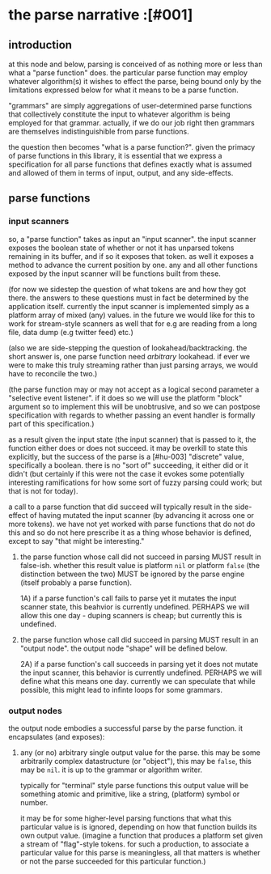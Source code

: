 # the parse narrative :[#001]

## introduction

at this node and below, parsing is conceived of as nothing more or less
than what a "parse function" does. the particular parse function may
employ whatever algorithm(s) it wishes to effect the parse, being bound
only by the limitations expressed below for what it means to be a parse
function.

"grammars" are simply aggregations of user-determined parse functions that
collectively constitute the input to whatever algorithm is being employed
for that grammar. actually, if we do our job right then grammars are
themselves indistinguishible from parse functions.

the question then becomes "what is a parse function?". given the primacy
of parse functions in this library, it is essential that we express a
specification for all parse functions that defines exactly what is assumed
and allowed of them in terms of input, output, and any side-effects.




## parse functions

### input scanners

so, a "parse function" takes as input an "input scanner". the input
scanner exposes the boolean state of whether or not it has unparsed
tokens remaining in its buffer, and if so it exposes that token. as well
it exposes a method to advance the current position by one. any and all
other functions exposed by the input scanner will be functions built
from these.

(for now we sidestep the question of what tokens are and how they got
there. the answers to these questions must in fact be determined by the
application itself. currently the input scanner is implemented simply as
a platform array of mixed (any) values. in the future we would like for
this to work for stream-style scanners as well that for e.g are reading
from a long file, data dump (e.g twitter feed) etc.)

(also we are side-stepping the question of lookahead/backtracking. the
short answer is, one parse function need *arbitrary* lookahead. if ever
we were to make this truly streaming rather than just parsing arrays, we
would have to reconcile the two.)

(the parse function may or may not accept as a logical second parameter a
"selective event listener". if it does so we will use the platform
"block" argument so to implement this will be unobtrusive, and so we can
postpose specification with regards to whether passing an event handler
is formally part of this specification.)

as a result given the input state (the input scanner) that is passed to it,
the function either does or does not succeed. it may be overkill to
state this explicitly, but the success of the parse is a [#hu-003]
"discrete" value, specifically a boolean. there is no "sort of"
succeeding, it either did or it didn't (but certainly if this were not
the case it evokes some potentially interesting ramifications for how
some sort of fuzzy parsing could work; but that is not for today).

a call to a parse function that did succeed will typically result in the
side-effect of having mutated the input scanner (by advancing it across
one or more tokens). we have not yet worked with parse functions that do
not do this and so do not here prescribe it as a thing whose behavior is
defined, except to say "that might be interesting."

1) the parse function whose call did not succeed in parsing MUST result in
   false-ish. whether this result value is platform `nil` or platform
   `false` (the distinction between the two) MUST be ignored by the
   parse engine (itself probably a parse function).

   1A) if a parse function's call fails to parse yet it mutates the
       input scanner state, this beahvior is currently undefined.
       PERHAPS we will allow this one day - duping scanners is cheap; but
       currently this is undefined.

2) the parse function whose call did succeed in parsing MUST result in
   an "output node". the output node "shape" will be defined below.

   2A) if a parse function's call succeeds in parsing yet it does not
       mutate the input scanner, this behavior is currently undefined.
       PERHAPS we will define what this means one day. currently we can
       speculate that while possible, this might lead to infinte loops
       for some grammars.




### output nodes

the output node embodies a successful parse by the parse function. it
encapsulates (and exposes):

  1) any (or no) arbitrary single output value for the parse. this may
     be some arbitrarily complex datastructure (or "object"), this may
     be `false`, this may be `nil`. it is up to the grammar or algorithm
     writer.

     typically for "terminal" style parse functions this output value
     will be something atomic and primitive, like a string, (platform)
     symbol or number.

     it may be for some higher-level parsing functions that what this
     particular value is is ignored, depending on how that function builds
     its own output value. (imagine a function that produces a platform set
     given a stream of "flag"-style tokens. for such a production,
     to associate a particular value for this parse is meaningless, all
     that matters is whether or not the parse succeeded for this
     particular function.)
